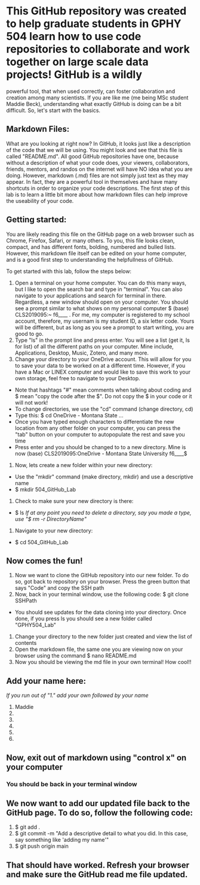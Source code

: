 # This GitHub repository was created to help graduate students in GPHY 504 learn how to use code repositories to collaborate and work together on large scale data projects! GitHub is a wildly 
powerful tool, that when used correctly, can foster collaboration and creation among many scientists. If you are like me (me being MSc student Maddie Beck), understanding what exactly GitHub is 
doing can be a bit difficult. So, let's start with the basics.

## Markdown Files:
What are you looking at right now? In GitHub, it looks just like a description of the code that we will be using. You might look and see that this file is called "README.md". All good GitHub 
repositories have one, because without a description of what your code does, your viewers, collaborators, friends, mentors, and randos on the internet will have NO idea what you are doing. However, 
markdown (.md) files are not simply just text as they may appear. In fact, they are a powerful tool in themselves and have many shortcuts in order to organize your code descriptions. The first step 
of this lab is to learn a little bit more about how markdown files can help improve the useability of your code. 

## Getting started: 
You are likely reading this file on the GitHub page on a web browser such as Chrome, Firefox, Safari, or many others. To you, this file looks clean, compact, and has different fonts, bolding, 
numbered and bulled lists. However, this markdown file itself can be edited on your home computer, and is a good first step to understanding the helpfullness of GitHub. 

To get started with this lab, follow the steps below:

1. Open a terminal on your home computer. You can do this many ways, but I like to open the search bar and type in "terminal". You can also navigate to your applications and search for terminal in 
there. Regardless, a new window should open on your computer. You should see a prompt similar to what shows on my personal computer $ (base) CLS2019095:~ f6____ . For me, my computer is registered 
to my school account, therefore, my usernam is my student ID, a six letter code. Yours will be different, but as long as you see a prompt to start writing, you are good to go.
1. Type "ls" in the prompt line and press enter. You will see a list (get it, ls for list) of all the different paths on your computer. Mine include, Applications, Desktop, Music, Zotero, and many 
more. 
1. Change your directory to your OneDrive account. This will allow for you to save your data to be worked on at a different time. However, if you have a Mac or LINEX computer and would like to save 
this work to your own storage, feel free to navigate to your Desktop.
* Note that hashtags "#" mean comments when talking about coding and $ mean "copy the code after the $". Do not copy the $ in your code or it will not work!
* To change directories, we use the "cd" command (change directory, cd)
* Type this: $ cd OneDrive - Montana State ...
* Once you have typed enough characters to differentiate the new location from any other folder on your computer, you can press the "tab" button on your computer to autopopulate the rest and save 
you time
* Press enter and you should be changed to to a new directory. Mine is now (base) CLS2019095:OneDrive - Montana State University f6____$
1. Now, lets create a new folder within your new directory:
* Use the "mkdir" command (make directory, mkdir) and use a descriptive name
* $ mkdir 504_GitHub_Lab
1. Check to make sure your new directory is there: 
* $ ls
*If at any point you need to delete a directory, say you made a type, use "$ rm -r DirectoryName"*
1. Navigate to your new directory: 
* $ cd 504_GitHub_Lab

## Now comes the fun!

1. Now we want to clone the GitHub repository into our new folder. To do so, got back to repository on your browser. Press the green button that says "Code" and copy the SSH path
1. Now, back in your terminal window, use the following code: $ git clone SSHPath
* You should see updates for the data cloning into your directory. Once done, if you press ls you should see a new folder called "GPHY504_Lab"
1. Change your directory to the new folder just created and view the list of contents
1. Open the markdown file, the same one you are viewing now on your browser using the command $ nano README.md
1. Now you should be viewing the md file in your own terminal! How cool!! 

## Add your name here: 
*If you run out of "1." add your own followed by your name*
1. Maddie
1. 
1.
1.
1. 
1. 

## Now, exit out of markdown using "control x" on your computer
### You should be back in your terminal window

## We now want to add our updated file back to the GitHub page. To do so, follow the following code:
1. $ git add .
1. $ git commit -m "Add a descriptive detail to what you did. In this case, say something like 'adding my name'"
1. $ git push origin main

## That should have worked. Refresh your browser and make sure the GitHub read me file updated. 
